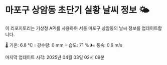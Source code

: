 
# 마포구 상암동 초단기 실황 날씨 정보 🌤️

이 리포지토리는 기상청 API를 사용하여 서울 마포구 상암동의 날씨 정보를 업데이트합니다. 

🌡️ 기온: 6.8 ℃
💧 강수량: 0 mm
💦 습도: 71 %
🌬️ 풍속: 0.6 m/s

마지막 업데이트 시각: 2025년 04월 03일 02시 09분    
